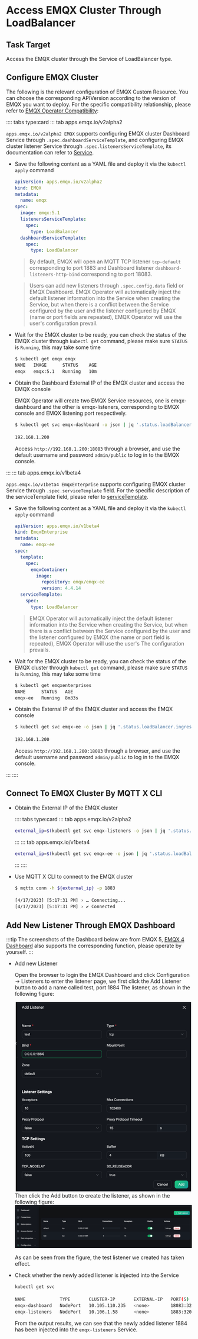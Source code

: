 # Access EMQX Cluster Through LoadBalancer

## Task Target

Access the EMQX cluster through the Service of LoadBalancer type.

## Configure EMQX Cluster

The following is the relevant configuration of EMQX Custom Resource. You can choose the corresponding APIVersion according to the version of EMQX you want to deploy. For the specific compatibility relationship, please refer to [EMQX Operator Compatibility](../index.md):

:::: tabs type:card
::: tab apps.emqx.io/v2alpha2

`apps.emqx.io/v2alpha2 EMQX` supports configuring EMQX cluster Dashboard Service through `.spec.dashboardServiceTemplate`, and configuring EMQX cluster listener Service through `.spec.listenersServiceTemplate`, its documentation can refer to [Service](../reference/v2alpha2-reference.md#emqxspec).

+ Save the following content as a YAML file and deploy it via the `kubectl apply` command

  ```yaml
  apiVersion: apps.emqx.io/v2alpha2
  kind: EMQX
  metadata:
    name: emqx
  spec:
    image: emqx:5.1
    listenersServiceTemplate:
      spec:
        type: LoadBalancer
    dashboardServiceTemplate:
      spec:
        type: LoadBalancer
  ```

  > By default, EMQX will open an MQTT TCP listener `tcp-default` corresponding to port 1883 and Dashboard listener `dashboard-listeners-http-bind` corresponding to port 18083.

  > Users can add new listeners through `.spec.config.data` field or EMQX Dashboard. EMQX Operator will automatically inject the default listener information into the Service when creating the Service, but when there is a conflict between the Service configured by the user and the listener configured by EMQX (name or port fields are repeated), EMQX Operator will use the user's configuration prevail.

+ Wait for the EMQX cluster to be ready, you can check the status of the EMQX cluster through `kubectl get` command, please make sure `STATUS` is `Running`, this may take some time

  ```bash
  $ kubectl get emqx emqx
  NAME   IMAGE      STATUS    AGE
  emqx   emqx:5.1   Running   10m
  ```
+ Obtain the Dashboard External IP of the EMQX cluster and access the EMQX console

  EMQX Operator will create two EMQX Service resources, one is emqx-dashboard and the other is emqx-listeners, corresponding to EMQX console and EMQX listening port respectively.

  ```bash
  $ kubectl get svc emqx-dashboard -o json | jq '.status.loadBalancer.ingress[0].ip'

  192.168.1.200
  ```

  Access `http://192.168.1.200:18083` through a browser, and use the default username and password `admin/public` to log in to the EMQX console.

:::
::: tab apps.emqx.io/v1beta4

`apps.emqx.io/v1beta4 EmqxEnterprise` supports configuring EMQX cluster Service through `.spec.serviceTemplate` field. For the specific description of the serviceTemplate field, please refer to [serviceTemplate](../reference/v1beta4-reference.md#servicetemplate).

+ Save the following content as a YAML file and deploy it via the `kubectl apply` command

  ```yaml
  apiVersion: apps.emqx.io/v1beta4
  kind: EmqxEnterprise
  metadata:
    name: emqx-ee
  spec:
    template:
      spec:
        emqxContainer:
          image:
            repository: emqx/emqx-ee
            version: 4.4.14
    serviceTemplate:
      spec:
        type: LoadBalancer
  ```

  > EMQX Operator will automatically inject the default listener information into the Service when creating the Service, but when there is a conflict between the Service configured by the user and the listener configured by EMQX (the name or port field is repeated), EMQX Operator will use the user's The configuration prevails.

+ Wait for the EMQX cluster to be ready, you can check the status of the EMQX cluster through `kubectl get` command, please make sure `STATUS` is `Running`, this may take some time

  ```bash
  $ kubectl get emqxenterprises
  NAME      STATUS   AGE
  emqx-ee   Running  8m33s
  ```

+ Obtain the External IP of the EMQX cluster and access the EMQX console

  ```bash
  $ kubectl get svc emqx-ee -o json | jq '.status.loadBalancer.ingress[0].ip'

  192.168.1.200
  ```
  Access `http://192.168.1.200:18083` through a browser, and use the default username and password `admin/public` to log in to the EMQX console.

:::
::::

## Connect To EMQX Cluster By MQTT X CLI

+ Obtain the External IP of the EMQX cluster

  :::: tabs type:card
  ::: tab apps.emqx.io/v2alpha2

  ```bash
  external_ip=$(kubectl get svc emqx-listeners -o json | jq '.status.loadBalancer.ingress[0].ip')
  ```
  :::
  ::: tab apps.emqx.io/v1beta4
  ```bash
  external_ip=$(kubectl get svc emqx-ee -o json | jq '.status.loadBalancer.ingress[0].ip')
  ```
  :::
  ::::

+ Use MQTT X CLI to connect to the EMQX cluster

  ```bash
  $ mqttx conn -h ${external_ip} -p 1883

  [4/17/2023] [5:17:31 PM] › … Connecting...
  [4/17/2023] [5:17:31 PM] › ✔ Connected
  ```

## Add New Listener Through EMQX Dashboard

:::tip
The screenshots of the Dashboard below are from EMQX 5, [EMQX 4 Dashboard](https://docs.emqx.com/en/enterprise/v4.4/getting-started/dashboard-ee.html#dashboard) also supports the corresponding function, please operate by yourself.
:::

+ Add new Listener

  Open the browser to login the EMQX Dashboard and click Configuration → Listeners to enter the listener page, we first click the Add Listener button to add a name called test, port 1884 The listener, as shown in the following figure:

  <div style="text-align:center">
  <img src="./assets/configure-service/emqx-add-listener.png" style="zoom: 50%;" />
  </div>
  Then click the Add button to create the listener, as shown in the following figure:

  <img src="./assets/configure-service/emqx-listeners.png" style="zoom:50%;" />

  As can be seen from the figure, the test listener we created has taken effect.

+ Check whether the newly added listener is injected into the Service

  ```bash
  kubectl get svc

  NAME             TYPE       CLUSTER-IP       EXTERNAL-IP   PORT(S)                                         AGE
  emqx-dashboard   NodePort   10.105.110.235   <none>        18083:32012/TCP                                 13m
  emqx-listeners   NodePort   10.106.1.58      <none>        1883:32010/TCP,1884:30763/TCP                   12m
  ```

  From the output results, we can see that the newly added listener 1884 has been injected into the `emqx-listeners` Service.
